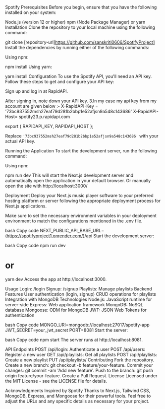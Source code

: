 
Spotify
Prerequisites
Before you begin, ensure that you have the following installed on your system:

Node.js (version 12 or higher)
npm (Node Package Manager) or yarn
Installation
Clone the repository to your local machine using the following command:

git clone [repository-url]https://github.com/sanskriti0606/SpotifyProject1
Install the dependencies by running either of the following commands:

Using npm:

npm install
Using yarn:

yarn install
Configuration
To use the Spotify API, you'll need an API key. Follow these steps to get and configure your API key:

Sign up and log in at RapidAPI.

After signing in, note down your API key. 3.In my case my api key from my account are given below :- X-RapidAPI-Key = '73bc937552msh27eaf79d281b2bbp1e52afjsn9a548c143686' X-RapidAPI-Host= spotify23.p.rapidapi.com

export { RAPIDAPI_KEY, RAPIDAPI_HOST };


Replace `'73bc937552msh27eaf79d281b2bbp1e52afjsn9a548c143686'` with your actual API key.

Running the Application
To start the development server, run the following command:

Using npm:

npm run dev
This will start the Next.js development server and automatically open the application in your default browser. Or manually open the site with http://localhost:3000/

Deployment Deploy your Next.js music player software to your preferred hosting platform or server following the appropriate deployment process for Next.js applications.

Make sure to set the necessary environment variables in your deployment environment to match the configurations mentioned in the .env file.

bash
Copy code
NEXT_PUBLIC_API_BASE_URL=(https://spotifyproject1.onrender.com/)/api
Start the development server:

bash
Copy code
npm run dev
# or
yarn dev
Access the app at http://localhost:3000.

Usage
Login: /login
Signup: /signup
Playlists: Manage playlists
Backend
Features
User authentication (login, signup)
CRUD operations for playlists
Integration with MongoDB
Technologies
Node.js: JavaScript runtime for server-side
Express: Web application framework
MongoDB: NoSQL database
Mongoose: ODM for MongoDB
JWT: JSON Web Tokens for authentication

bash
Copy code
MONGO_URI=mongodb://localhost:27017/spotify-app
JWT_SECRET=your_jwt_secret
PORT=8081
Start the server:

bash
Copy code
npm start
The server runs at http://localhost:8081.

API Endpoints
POST /api/login: Authenticate a user
POST /api/users: Register a new user
GET /api/playlists: Get all playlists
POST /api/playlists: Create a new playlist
PUT /api/playlists/
Contributing
Fork the repository.
Create a new branch: git checkout -b feature/your-feature.
Commit your changes: git commit -am 'Add new feature'.
Push to the branch: git push origin feature/your-feature.
Create a Pull Request.
License
Licensed under the MIT License - see the LICENSE file for details.

Acknowledgments
Inspired by Spotify
Thanks to Next.js, Tailwind CSS, MongoDB, Express, and Mongoose for their powerful tools.
Feel free to adjust the URLs and any specific details as necessary for your project.
